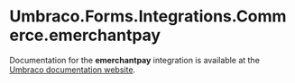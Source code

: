 # Umbraco.Forms.Integrations.Commerce.emerchantpay

Documentation for the __emerchantpay__ integration is available at the [Umbraco documentation website](https://docs.umbraco.com/umbraco-dxp/integrations/emerchantpay-with-umbraco-forms).
